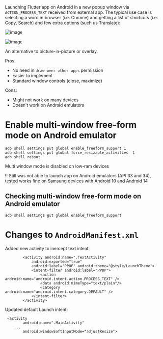 Launching Flutter app on Android in a new popup window via `ACTION_PROCESS_TEXT` received from external app. The typical use case is selecting a word in browser (i.e. Chrome) and getting a list of shortcuts (i.e. Copy, Search) and few extra options (such us Translate):

![image](https://github.com/maxim-saplin/test_popup_android/assets/7947027/3c9856dd-95b9-4930-a520-675c1454c3c8)

![image](https://github.com/maxim-saplin/test_popup_android/assets/7947027/4d5b5bce-3e5a-40a3-8872-d3f731250f91)

An alternative to picture-in-picture or overlay.

Pros:
 - No need in `draw over other apps` permission
 - Easier to implement
 - Standard window controls (close, maximize)

 Cons:
 - Might not work on many devices
 - Doesn't work on Android emulators

# Enable multi-window free-form mode on Android emulator

```
adb shell settings put global enable_freeform_support 1
adb shell settings put global force_resizable_activities  1
adb shell reboot
```

Multi window mode is disabled on low-ram devices

!! Still was not able to launch app on Android emulators (API 33 and 34), tested works fine on Samsung devices with Android 10 and Android 14

## Checking multi-window free-form mode on Android emulator

```
adb shell settings gut global enable_freeform_support
```

# Changes to `AndroidManifest.xml`

Added new activity to inercept text intent:

```
        <activity android:name=".TextActivity"
            android:exported="true"
            android:label="PPUP" android:theme="@style/LaunchTheme">
            <intent-filter android:label="PPUP">
                <action android:name="android.intent.action.PROCESS_TEXT" />
                <data android:mimeType="text/plain"/>
                <category android:name="android.intent.category.DEFAULT" />
            </intent-filter>
        </activity>
```

Updated default Launch intent:

```
 <activity
        android:name=".MainActivity"
    ...
        android:windowSoftInputMode="adjustResize">

```
